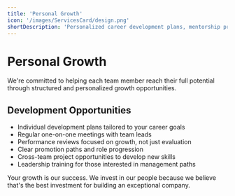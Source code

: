 ```yaml
---
title: 'Personal Growth'
icon: '/images/ServicesCard/design.png'
shortDescription: 'Personalized career development plans, mentorship programs, and regular performance feedback to help you reach your professional goals.'
---
```


# Personal Growth

We're committed to helping each team member reach their full potential through structured and personalized growth opportunities.

## Development Opportunities

- Individual development plans tailored to your career goals
- Regular one-on-one meetings with team leads
- Performance reviews focused on growth, not just evaluation
- Clear promotion paths and role progression
- Cross-team project opportunities to develop new skills
- Leadership training for those interested in management paths

Your growth is our success. We invest in our people because we believe that's the best investment for building an exceptional company.

